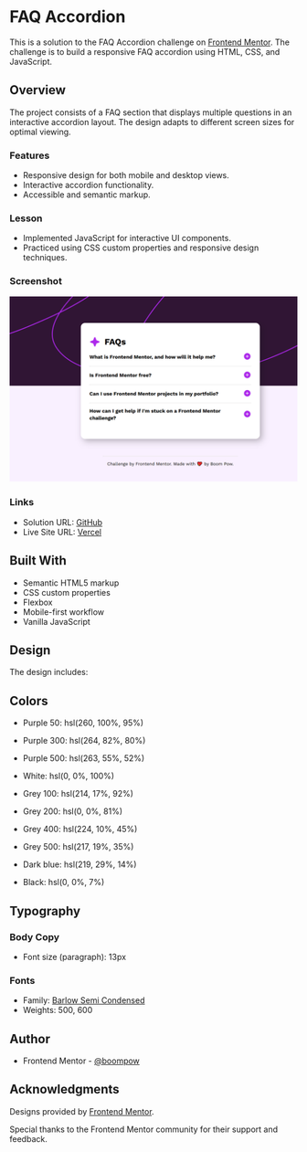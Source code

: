 # FAQ Accordion

This is a solution to the FAQ Accordion challenge on [Frontend Mentor](https://www.frontendmentor.io). The challenge is to build a responsive FAQ accordion using HTML, CSS, and JavaScript.

## Overview

The project consists of a FAQ section that displays multiple questions in an interactive accordion layout. The design adapts to different screen sizes for optimal viewing.

### Features

- Responsive design for both mobile and desktop views.
- Interactive accordion functionality.
- Accessible and semantic markup.

### Lesson

- Implemented JavaScript for interactive UI components.
- Practiced using CSS custom properties and responsive design techniques.

### Screenshot

![](./screenshot.PNG)

### Links

- Solution URL: [GitHub](https://github.com/boompow/faq-accordion)
- Live Site URL: [Vercel](https://faq-accordion-main-boompow.vercel.app/)

## Built With

- Semantic HTML5 markup
- CSS custom properties
- Flexbox
- Mobile-first workflow
- Vanilla JavaScript

## Design

The design includes:

## Colors

- Purple 50: hsl(260, 100%, 95%)
- Purple 300: hsl(264, 82%, 80%)
- Purple 500: hsl(263, 55%, 52%)

- White: hsl(0, 0%, 100%)
- Grey 100: hsl(214, 17%, 92%)
- Grey 200: hsl(0, 0%, 81%)
- Grey 400: hsl(224, 10%, 45%)
- Grey 500: hsl(217, 19%, 35%)
- Dark blue: hsl(219, 29%, 14%)
- Black: hsl(0, 0%, 7%)

## Typography

### Body Copy

- Font size (paragraph): 13px

### Fonts

- Family: [Barlow Semi Condensed](https://fonts.google.com/specimen/Barlow+Semi+Condensed)
- Weights: 500, 600

## Author

- Frontend Mentor - [@boompow](https://www.frontendmentor.io/profile/boompow)

## Acknowledgments

Designs provided by [Frontend Mentor](https://www.frontendmentor.io).

Special thanks to the Frontend Mentor community for their support and feedback.